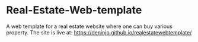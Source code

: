# Real-Estate-Web-template
A web template for a real estate website where one can buy various property.
The site is live at: https://deninjo.github.io/realestatewebtemplate/
